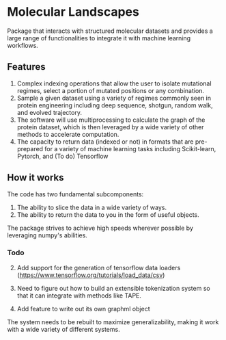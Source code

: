 # Molecular Landscapes

Package that interacts with structured molecular datasets and provides a large
range of functionalities to integrate it with machine learning workflows.

## Features

1. Complex indexing operations that allow the user to isolate mutational regimes, select a portion of mutated positions or any combination.
2. Sample a given dataset using a variety of regimes commonly seen in protein engineering including deep sequence, shotgun, random walk, and evolved trajectory.
3. The software will use multiprocessing to calculate the graph of the protein dataset, which is then leveraged by a wide
variety of other methods to accelerate computation.
4. The capacity to return data (indexed or not) in formats that are pre-prepared for a variety of machine learning tasks including Scikit-learn, Pytorch, and (To do) Tensorflow

## How it works

The code has two fundamental subcomponents:
1.   The ability to slice the data in a wide variety of ways.
2.   The ability to return the data to you in the form of useful objects.

The package strives to achieve high speeds wherever possible by leveraging numpy's abilities.

### Todo

2. Add support for the generation of tensorflow data loaders (https://www.tensorflow.org/tutorials/load_data/csv)

4. Need to figure out how to build an extensible tokenization system so that it can integrate with methods like TAPE.
5. Add feature to write out its own graphml object

The system needs to be rebuilt to maximize generalizability, making it work with a wide variety of different systems.
